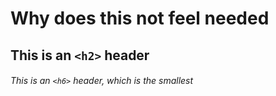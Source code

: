 # Why does this not  feel needed

## This is an `<h2>` header

###### This is an `<h6>` header, which is the smallest
